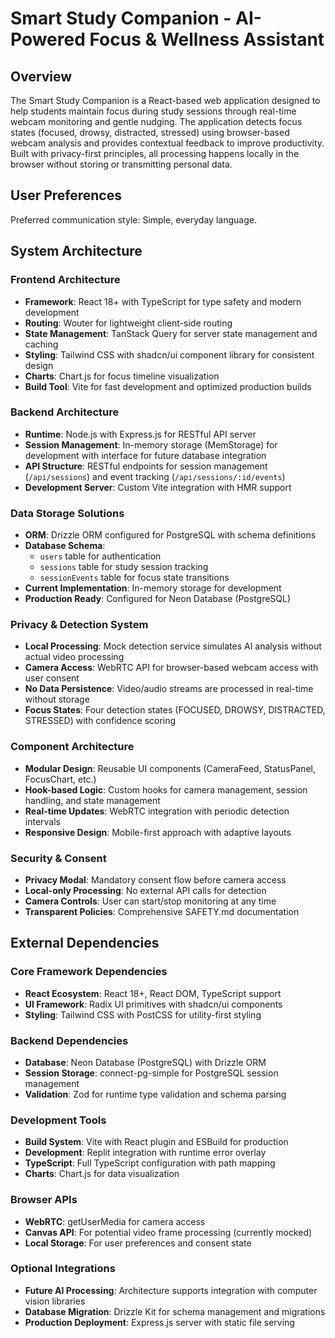 # Smart Study Companion - AI-Powered Focus & Wellness Assistant

## Overview

The Smart Study Companion is a React-based web application designed to help students maintain focus during study sessions through real-time webcam monitoring and gentle nudging. The application detects focus states (focused, drowsy, distracted, stressed) using browser-based webcam analysis and provides contextual feedback to improve productivity. Built with privacy-first principles, all processing happens locally in the browser without storing or transmitting personal data.

## User Preferences

Preferred communication style: Simple, everyday language.

## System Architecture

### Frontend Architecture
- **Framework**: React 18+ with TypeScript for type safety and modern development
- **Routing**: Wouter for lightweight client-side routing
- **State Management**: TanStack Query for server state management and caching
- **Styling**: Tailwind CSS with shadcn/ui component library for consistent design
- **Charts**: Chart.js for focus timeline visualization
- **Build Tool**: Vite for fast development and optimized production builds

### Backend Architecture
- **Runtime**: Node.js with Express.js for RESTful API server
- **Session Management**: In-memory storage (MemStorage) for development with interface for future database integration
- **API Structure**: RESTful endpoints for session management (`/api/sessions`) and event tracking (`/api/sessions/:id/events`)
- **Development Server**: Custom Vite integration with HMR support

### Data Storage Solutions
- **ORM**: Drizzle ORM configured for PostgreSQL with schema definitions
- **Database Schema**: 
  - `users` table for authentication
  - `sessions` table for study session tracking
  - `sessionEvents` table for focus state transitions
- **Current Implementation**: In-memory storage for development
- **Production Ready**: Configured for Neon Database (PostgreSQL)

### Privacy & Detection System
- **Local Processing**: Mock detection service simulates AI analysis without actual video processing
- **Camera Access**: WebRTC API for browser-based webcam access with user consent
- **No Data Persistence**: Video/audio streams are processed in real-time without storage
- **Focus States**: Four detection states (FOCUSED, DROWSY, DISTRACTED, STRESSED) with confidence scoring

### Component Architecture
- **Modular Design**: Reusable UI components (CameraFeed, StatusPanel, FocusChart, etc.)
- **Hook-based Logic**: Custom hooks for camera management, session handling, and state management
- **Real-time Updates**: WebRTC integration with periodic detection intervals
- **Responsive Design**: Mobile-first approach with adaptive layouts

### Security & Consent
- **Privacy Modal**: Mandatory consent flow before camera access
- **Local-only Processing**: No external API calls for detection
- **Camera Controls**: User can start/stop monitoring at any time
- **Transparent Policies**: Comprehensive SAFETY.md documentation

## External Dependencies

### Core Framework Dependencies
- **React Ecosystem**: React 18+, React DOM, TypeScript support
- **UI Framework**: Radix UI primitives with shadcn/ui components
- **Styling**: Tailwind CSS with PostCSS for utility-first styling

### Backend Dependencies
- **Database**: Neon Database (PostgreSQL) with Drizzle ORM
- **Session Storage**: connect-pg-simple for PostgreSQL session management
- **Validation**: Zod for runtime type validation and schema parsing

### Development Tools
- **Build System**: Vite with React plugin and ESBuild for production
- **Development**: Replit integration with runtime error overlay
- **TypeScript**: Full TypeScript configuration with path mapping
- **Charts**: Chart.js for data visualization

### Browser APIs
- **WebRTC**: getUserMedia for camera access
- **Canvas API**: For potential video frame processing (currently mocked)
- **Local Storage**: For user preferences and consent state

### Optional Integrations
- **Future AI Processing**: Architecture supports integration with computer vision libraries
- **Database Migration**: Drizzle Kit for schema management and migrations
- **Production Deployment**: Express.js server with static file serving

